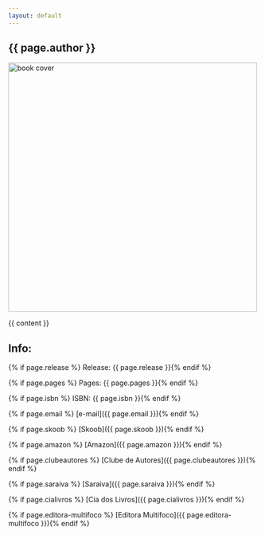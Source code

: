 ```yaml
---
layout: default
---
```


## {{ page.author }}

<img src="/img/livros/{{ page.cover }}" alt="book cover" width="500px"/>

{{ content }}

## Info:

{% if page.release %} Release: {{ page.release }}{% endif %}

{% if page.pages %} Pages: {{ page.pages }}{% endif %}

{% if page.isbn %} ISBN: {{ page.isbn }}{% endif %}

{% if page.email %} [e-mail]({{ page.email }}){% endif %}

{% if page.skoob %} [Skoob]({{ page.skoob }}){% endif %}

{% if page.amazon %} [Amazon]({{ page.amazon }}){% endif %}

{% if page.clubeautores %} [Clube de Autores]({{ page.clubeautores }}){% endif %}

{% if page.saraiva %} [Saraiva]({{ page.saraiva }}){% endif %}

{% if page.cialivros %} [Cia dos Livros]({{ page.cialivros }}){% endif %}

{% if page.editora-multifoco %} [Editora Multifoco]({{ page.editora-multifoco }}){% endif %}